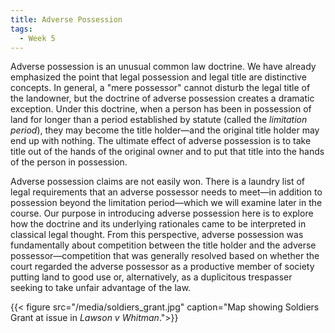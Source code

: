```yaml
---
title: Adverse Possession
tags:
  - Week 5
---
```


Adverse possession is an unusual common law doctrine. We have already emphasized the point that legal possession and legal title are distinctive concepts. In general, a "mere possessor" cannot disturb the legal title of the landowner, but the doctrine of adverse possession creates a dramatic exception. Under this doctrine, when a person has been in possession of land for longer than a period established by statute (called the *limitation period*), they may become the title holder—and the original title holder may end up with nothing. The ultimate effect of adverse possession is to take title out of the hands of the original owner and to put that title into the hands of the person in possession.

Adverse possession claims are not easily won. There is a laundry list of legal requirements that an adverse possessor needs to meet—in addition to possession beyond the limitation period—which we will examine later in the course. Our purpose in introducing adverse possession here is to explore how the doctrine and its underlying rationales came to be interpreted in classical legal thought. From this perspective, adverse possession was fundamentally about competition between the title holder and the adverse possessor—competition that was generally resolved based on whether the court regarded the adverse possessor as a productive member of society putting land to good use or, alternatively, as a duplicitous trespasser seeking to take unfair advantage of the law.

{{< figure src="/media/soldiers_grant.jpg" caption="Map showing Soldiers Grant at issue in *Lawson v Whitman*.">}}
